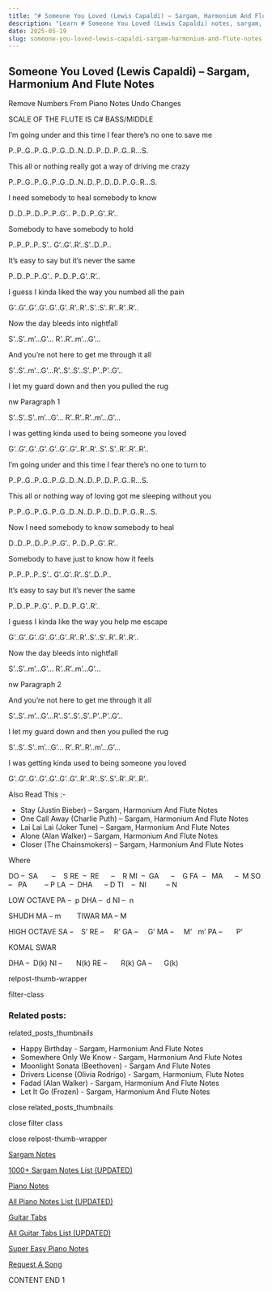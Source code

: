 ```yaml
---
title: "# Someone You Loved (Lewis Capaldi) – Sargam, Harmonium And Flute Notes"
description: "Learn # Someone You Loved (Lewis Capaldi) notes, sargam, harmonium notations and flute notes. Easy step-by-step tutorial for beginners."
date: 2025-05-19
slug: someone-you-loved-lewis-capaldi-sargam-harmonium-and-flute-notes
---
```


## Someone You Loved (Lewis Capaldi) – Sargam, Harmonium And Flute Notes

Remove Numbers From Piano Notes
Undo Changes

SCALE OF THE FLUTE IS C# BASS/MIDDLE

I’m going under and this time I fear there’s no one to save me

P..P..G..P..G..P..G..D..N..D..P..D..P..G..R…S.

This all or nothing really got a way of driving me crazy

P..P..G..P..G..P..G..D..N..D..P..D..D..P..G..R…S.

I need somebody to heal somebody to know

D..D..P..D..P..P..G’.. P..D..P..G’..R’..

Somebody to have somebody to hold

P..P..P..P..S’.. G’..G’..R’..S’..D..P..

It’s easy to say but it’s never the same

P..D..P..P..G’.. P..D..P..G’..R’..

I guess I kinda liked the way you numbed all the pain

G’..G’..G’..G’..G’..G’..R’..R’..S’..S’..R’..R’..R’..

Now the day bleeds into nightfall

S’..S’..m’…G’… R’..R’..m’…G’…

And you’re not here to get me through it all

S’..S’..m’…G’…R’..S’..S’..S’..P’..P’..G’..

I let my guard down and then you pulled the rug

nw Paragraph 1

S’..S’..S’..m’…G’… R’..R’..R’..m’…G’…

I was getting kinda used to being someone you loved

G’..G’..G’..G’..G’..G’..G’..R’..R’..S’..S’..R’..R’..R’..

I’m going under and this time I fear there’s no one to turn to

P..P..G..P..G..P..G..D..N..D..P..D..P..G..R…S.

This all or nothing way of loving got me sleeping without you

P..P..G..P..G..P..G..D..N..D..P..D..D..P..G..R…S.

Now I need somebody to know somebody to heal

D..D..P..D..P..P..G’.. P..D..P..G’..R’..

Somebody to have just to know how it feels

P..P..P..P..S’.. G’..G’..R’..S’..D..P..

It’s easy to say but it’s never the same

P..D..P..P..G’.. P..D..P..G’..R’..

I guess I kinda like the way you help me escape

G’..G’..G’..G’..G’..G’..R’..R’..S’..S’..R’..R’..R’..

Now the day bleeds into nightfall

S’..S’..m’…G’… R’..R’..m’…G’…

nw Paragraph 2

And you’re not here to get me through it all

S’..S’..m’…G’…R’..S’..S’..S’..P’..P’..G’..

I let my guard down and then you pulled the rug

S’..S’..S’..m’…G’… R’..R’..R’..m’…G’…

I was getting kinda used to being someone you loved

G’..G’..G’..G’..G’..G’..G’..R’..R’..S’..S’..R’..R’..R’..

Also Read This :-

* Stay (Justin Bieber) – Sargam, Harmonium And Flute Notes
* One Call Away (Charlie Puth) – Sargam, Harmonium And Flute Notes
* Lai Lai Lai (Joker Tune) – Sargam, Harmonium And Flute Notes
* Alone (Alan Walker) – Sargam, Harmonium And Flute Notes
* Closer (The Chainsmokers) – Sargam, Harmonium And Flute Notes

Where

DO –  SA       –    S
RE  –  RE      –    R
MI  –  GA      –    G
FA  –   MA      –  M
SO  –   PA         – P
LA  –  DHA      – D
TI    –  NI          – N

LOW OCTAVE
PA –  p
DHA –  d
NI –  n

SHUDH MA – m        TIWAR MA – M

HIGH OCTAVE
SA –    S’
RE –     R’
GA –     G’
MA –     M’   m’
PA –       P’

KOMAL SWAR

DHA –  D(k)
NI –       N(k)
RE –       R(k)
GA –      G(k)

relpost-thumb-wrapper

filter-class

### Related posts:

related_posts_thumbnails

* Happy Birthday - Sargam, Harmonium And Flute Notes
* Somewhere Only We Know - Sargam, Harmonium And Flute Notes
* Moonlight Sonata (Beethoven) - Sargam And Flute Notes
* Drivers License (Olivia Rodrigo) - Sargam, Harmonium, Flute Notes
* Fadad (Alan Walker) - Sargam, Harmonium And Flute Notes
* Let It Go (Frozen) - Sargam, Harmonium And Flute Notes

close related_posts_thumbnails

close filter class

close relpost-thumb-wrapper

[Sargam Notes](https://www.notationsworld.com/sargam-notes.html)

[1000+ Sargam Notes List (UPDATED)](https://www.notationsworld.com/all-songs-list-sargam-notes.html)

[Piano Notes](https://www.notationsworld.com/piano-notes.html)

[All Piano Notes List (UPDATED)](https://www.notationsworld.com/all-songs-list-piano-notes.html)

[Guitar Tabs](https://www.notationsworld.com/guitar-tabs.html)

[All Guitar Tabs List (UPDATED)](https://www.notationsworld.com/all-songs-list-guitar-tabs.html)

[Super Easy Piano Notes](https://studywall.in/)

[Request A Song](https://www.notationsworld.com/request-a-song.html)

CONTENT END 1

